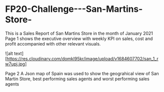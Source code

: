 # FP20-Challenge---San-Martins-Store-

This is a Sales Report of San Martins Store in the month of January 2021
Page 1 shows the executive overview with weekly KPI on sales, cost and profit accompanied with other relevant visuals.

![alt text] [https://res.cloudinary.com/domkl95kr/image/upload/v1684607702/san_1_rw7upj.jpg]

Page 2 A Json map of Spain was used to show the geograhical view of San Martin Store, best performing sales agents and worst performing sales agents
